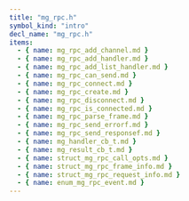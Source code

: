 ```yaml
---
title: "mg_rpc.h"
symbol_kind: "intro"
decl_name: "mg_rpc.h"
items:
  - { name: mg_rpc_add_channel.md }
  - { name: mg_rpc_add_handler.md }
  - { name: mg_rpc_add_list_handler.md }
  - { name: mg_rpc_can_send.md }
  - { name: mg_rpc_connect.md }
  - { name: mg_rpc_create.md }
  - { name: mg_rpc_disconnect.md }
  - { name: mg_rpc_is_connected.md }
  - { name: mg_rpc_parse_frame.md }
  - { name: mg_rpc_send_errorf.md }
  - { name: mg_rpc_send_responsef.md }
  - { name: mg_handler_cb_t.md }
  - { name: mg_result_cb_t.md }
  - { name: struct_mg_rpc_call_opts.md }
  - { name: struct_mg_rpc_frame_info.md }
  - { name: struct_mg_rpc_request_info.md }
  - { name: enum_mg_rpc_event.md }
---
```




